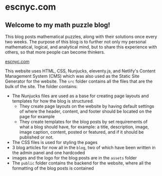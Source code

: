 # escnyc.com

## Welcome to my math puzzle blog!

<!--This blog is about my travels in and around NYC that give a feeling of leaving the stresses of city life for a day or two. More of my goals with the blog are explained in my first blog post. If you would like to check out the blog, click the link down below:-->

This blog posts mathematical puzzles, along with their solutions once every two weeks. The purpose of this blog is to further not only my personal mathematical, logical, and analytical mind, but to share this experience with others, so that more people can become thinkers.

[escnyc.com](https://escnyc.com)

This website uses HTML, CSS, Nunjucks, eleventy.js, and Netlify's Content Management System (CMS) which was also used as the Static Site Generator for the website. The `src` folder contains all the files that are the bulk of the site. The folder contains:

* The Nunjucks files are used as a base for creating page layouts and templates for how the blog is structured.
  - They create page layouts on the website by having default settings of where the header, content, and footer should be located on the page for example
  - They create templates for the blog posts by set requirements of what a blog should have, for example: a title, description, image, image caption, content, posted or featured, and if it should be published or not.
* The CSS files is used for styling the pages
* 3 blog articles for now all in the `blog`, two of which have been written in the admin panel and one hardcoded
* images and the logo for the blog posts are in the `assets` folder
* The `public` folder contains the backend for the website, where all the formatting of the blog posts is contained
